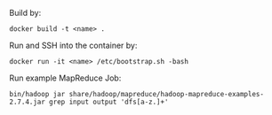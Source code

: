 Build by:
 ```
 docker build -t <name> .
 ```
Run and SSH into the container by:
 ```
 docker run -it <name> /etc/bootstrap.sh -bash
 ```
Run example MapReduce Job:
```
bin/hadoop jar share/hadoop/mapreduce/hadoop-mapreduce-examples-2.7.4.jar grep input output 'dfs[a-z.]+'
```

